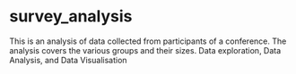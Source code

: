 # survey_analysis
This is an analysis of data collected from participants of a conference. The analysis covers the various groups and their sizes. Data exploration, Data Analysis, and Data Visualisation
